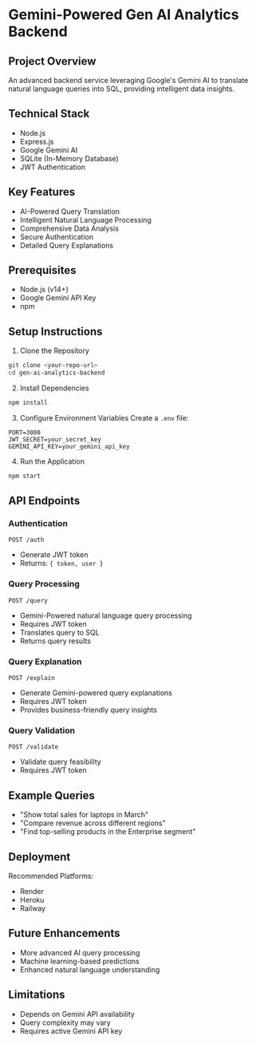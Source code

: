 # Gemini-Powered Gen AI Analytics Backend

## Project Overview
An advanced backend service leveraging Google's Gemini AI to translate natural language queries into SQL, providing intelligent data insights.

## Technical Stack
- Node.js
- Express.js
- Google Gemini AI
- SQLite (In-Memory Database)
- JWT Authentication

## Key Features
- AI-Powered Query Translation
- Intelligent Natural Language Processing
- Comprehensive Data Analysis
- Secure Authentication
- Detailed Query Explanations

## Prerequisites
- Node.js (v14+)
- Google Gemini API Key
- npm

## Setup Instructions

1. Clone the Repository
```bash
git clone <your-repo-url>
cd gen-ai-analytics-backend
```

2. Install Dependencies
```bash
npm install
```

3. Configure Environment Variables
Create a `.env` file:
```
PORT=3000
JWT_SECRET=your_secret_key
GEMINI_API_KEY=your_gemini_api_key
```

4. Run the Application
```bash
npm start
```

## API Endpoints

### Authentication
`POST /auth`
- Generate JWT token
- Returns: `{ token, user }`

### Query Processing
`POST /query`
- Gemini-Powered natural language query processing
- Requires JWT token
- Translates query to SQL
- Returns query results

### Query Explanation
`POST /explain`
- Generate Gemini-powered query explanations
- Requires JWT token
- Provides business-friendly query insights

### Query Validation
`POST /validate`
- Validate query feasibility
- Requires JWT token

## Example Queries
- "Show total sales for laptops in March"
- "Compare revenue across different regions"
- "Find top-selling products in the Enterprise segment"

## Deployment
Recommended Platforms:
- Render
- Heroku
- Railway

## Future Enhancements
- More advanced AI query processing
- Machine learning-based predictions
- Enhanced natural language understanding

## Limitations
- Depends on Gemini API availability
- Query complexity may vary
- Requires active Gemini API key